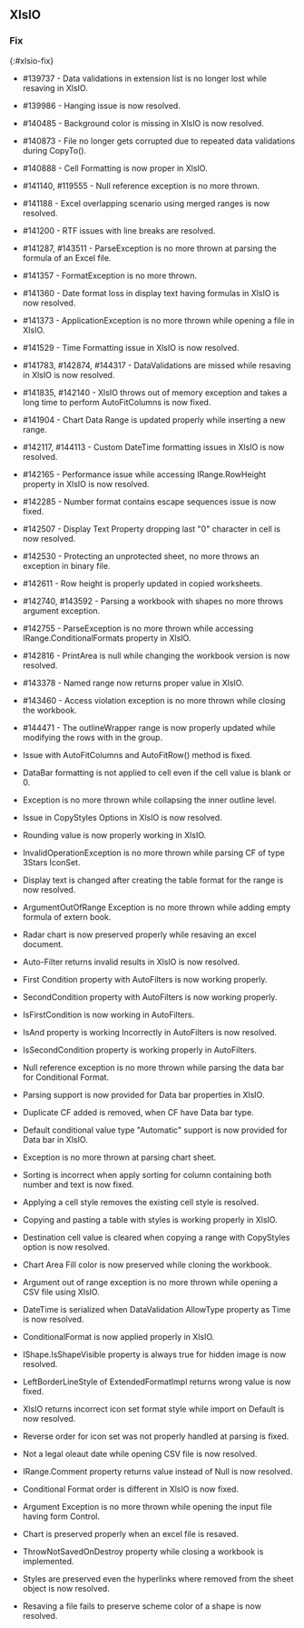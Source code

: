 ## XlsIO

### Fix
{:#xlsio-fix}

* \#139737	- Data validations in extension list is no longer lost while resaving in XlsIO.

* \#139986	- Hanging issue is now resolved.

* \#140485	- Background color is missing in XlsIO is now resolved.

* \#140873	- File no longer gets corrupted due to repeated data validations during CopyTo().

* \#140888	- Cell Formatting is now proper in XlsIO.

* \#141140, \#119555 - Null reference exception is no more thrown.

* \#141188	- Excel overlapping scenario using merged ranges is now resolved.

* \#141200	- RTF issues with line breaks are resolved.

* \#141287, \#143511 - ParseException is no more thrown at parsing the formula of an Excel file.

* \#141357	- FormatException is no more thrown.

* \#141360	- Date format loss in display text having formulas in XlsIO is now resolved.

* \#141373	- ApplicationException is no more thrown while opening a file in XlsIO.

* \#141529	- Time Formatting issue in XlsIO is now resolved.

* \#141783, \#142874, \#144317 - DataValidations are missed while resaving in XlsIO is now resolved.

* \#141835, \#142140 - XlsIO throws out of memory exception and takes a long time to perform AutoFitColumns is now fixed.

* \#141904	- Chart Data Range is updated properly while inserting a new range.

* \#142117, \#144113 - Custom DateTime formatting issues in XlsIO is now resolved.

* \#142165	- Performance issue while accessing IRange.RowHeight property in XlsIO is now resolved.

* \#142285	- Number format contains escape sequences issue is now fixed.

* \#142507	- Display Text Property dropping last "0" character in cell is now resolved.

* \#142530	- Protecting an unprotected sheet, no more throws an exception in binary file.

* \#142611	- Row height is properly updated in copied worksheets.

* \#142740, \#143592 - Parsing a workbook with shapes no more throws argument exception.

* \#142755	- ParseException is no more thrown while accessing IRange.ConditionalFormats property in XlsIO.

* \#142816	- PrintArea is null while changing the workbook version is now resolved.

* \#143378	- Named range now returns proper value in XlsIO.

* \#143460	- Access violation exception is no more thrown while closing the workbook.

* \#144471	- The outlineWrapper range is now properly updated while modifying the rows with in the group.

* Issue with AutoFitColumns and AutoFitRow() method is fixed.

* DataBar formatting is not applied to cell even if the cell value is blank or 0.

* Exception is no more thrown while collapsing the inner outline level.

* Issue in CopyStyles Options in XlsIO is now resolved.

* Rounding value is now properly working in XlsIO.

* InvalidOperationException is no more thrown while parsing CF of type 3Stars IconSet.

* Display text is changed after creating the table format for the range is now resolved.

* ArgumentOutOfRange Exception is no more  thrown while adding empty formula of extern book.

* Radar chart is now preserved properly while resaving an excel document.

* Auto-Filter returns invalid results in XlsIO is now resolved.

* First Condition property with AutoFilters is now working properly.

* SecondCondition property with AutoFilters is now working properly.

* IsFirstCondition is now working in AutoFilters.

* IsAnd property is working Incorrectly in AutoFilters is now resolved.

* IsSecondCondition property is  working  properly in AutoFilters.

* Null reference exception is no more thrown while parsing the data bar for Conditional Format.

* Parsing support is now provided for Data bar properties in XlsIO.

* Duplicate CF added is removed, when CF have Data bar type.

* Default conditional value type "Automatic" support is now provided for Data bar in XlsIO.

* Exception is no more thrown at parsing chart sheet.

* Sorting is incorrect when apply sorting for column containing both number and text is  now fixed.

* Applying a cell style removes the existing cell style is resolved.

* Copying and pasting a table with styles is  working properly in XlsIO.

* Destination cell value is cleared when copying a range with CopyStyles option is now resolved.

* Chart Area Fill color is now preserved while cloning the workbook.

* Argument out of range exception is no more thrown while opening a CSV file using XlsIO.

* DateTime is serialized when DataValidation AllowType property as Time is now resolved.

* ConditionalFormat is now applied properly in XlsIO.

* IShape.IsShapeVisible property is always true for hidden image is now resolved.

* LeftBorderLineStyle of ExtendedFormatImpl returns wrong value is now fixed.

* XlsIO returns incorrect icon set format style while import on Default is now resolved.

* Reverse order for icon set was not properly handled at parsing is fixed.

* Not a legal oleaut date while opening CSV file is now resolved.

* IRange.Comment property returns value instead of Null is now resolved.

* Conditional Format order is different in XlsIO is now fixed.

* Argument Exception is no more thrown while opening the input file having form Control.

* Chart is preserved properly when an excel file is resaved.

* ThrowNotSavedOnDestroy property while closing a workbook is implemented.

* Styles are preserved even the hyperlinks where removed from the sheet object is now resolved.

* Resaving a file fails to preserve scheme color of a shape is now resolved.